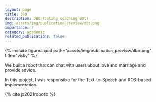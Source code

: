 ```yaml
---
layout: page
title: DBO
description: DBO (Dating coaching BOt)
img: assets/img/publication_preview/dbo.png
importance: 7
category: academic
related_publications: false
---
```


<div class="row justify-content-sm-center">
  <div class="col-sm-8 mt-3 mt-md-0">
    {% include figure.liquid path="assets/img/publication_preview/dbo.png" title="visky" %}
  </div>
</div>

We built a robot that can chat with users about love and marriage and provide advice.

In this project, I was responsible for the Text-to-Speech and ROS-based implementation.

{% cite jo2021robotic %}